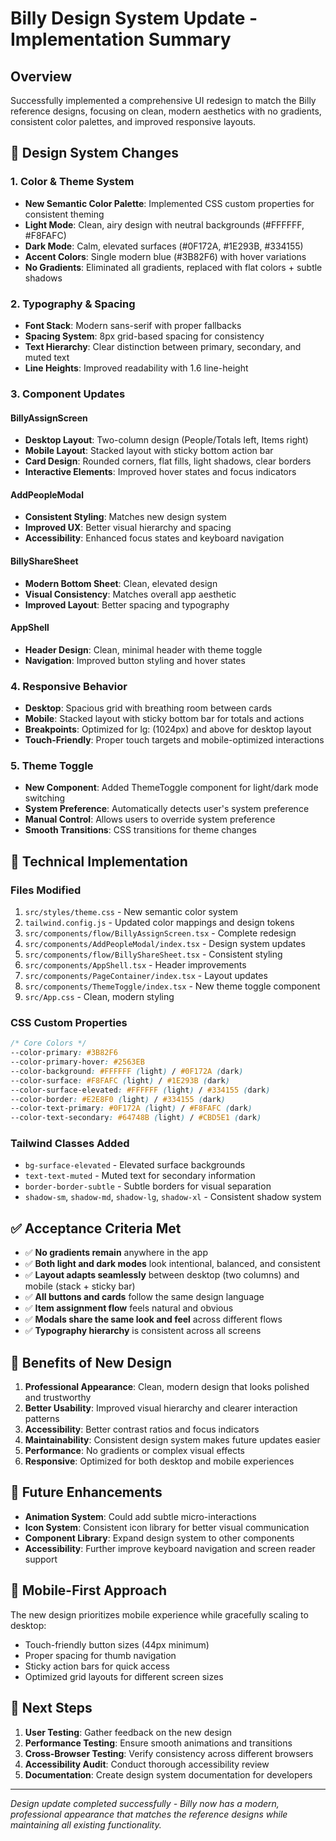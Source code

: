 # Billy Design System Update - Implementation Summary

## Overview
Successfully implemented a comprehensive UI redesign to match the Billy reference designs, focusing on clean, modern aesthetics with no gradients, consistent color palettes, and improved responsive layouts.

## 🎨 Design System Changes

### 1. Color & Theme System
- **New Semantic Color Palette**: Implemented CSS custom properties for consistent theming
- **Light Mode**: Clean, airy design with neutral backgrounds (#FFFFFF, #F8FAFC)
- **Dark Mode**: Calm, elevated surfaces (#0F172A, #1E293B, #334155)
- **Accent Colors**: Single modern blue (#3B82F6) with hover variations
- **No Gradients**: Eliminated all gradients, replaced with flat colors + subtle shadows

### 2. Typography & Spacing
- **Font Stack**: Modern sans-serif with proper fallbacks
- **Spacing System**: 8px grid-based spacing for consistency
- **Text Hierarchy**: Clear distinction between primary, secondary, and muted text
- **Line Heights**: Improved readability with 1.6 line-height

### 3. Component Updates

#### BillyAssignScreen
- **Desktop Layout**: Two-column design (People/Totals left, Items right)
- **Mobile Layout**: Stacked layout with sticky bottom action bar
- **Card Design**: Rounded corners, flat fills, light shadows, clear borders
- **Interactive Elements**: Improved hover states and focus indicators

#### AddPeopleModal
- **Consistent Styling**: Matches new design system
- **Improved UX**: Better visual hierarchy and spacing
- **Accessibility**: Enhanced focus states and keyboard navigation

#### BillyShareSheet
- **Modern Bottom Sheet**: Clean, elevated design
- **Visual Consistency**: Matches overall app aesthetic
- **Improved Layout**: Better spacing and typography

#### AppShell
- **Header Design**: Clean, minimal header with theme toggle
- **Navigation**: Improved button styling and hover states

### 4. Responsive Behavior
- **Desktop**: Spacious grid with breathing room between cards
- **Mobile**: Stacked layout with sticky bottom bar for totals and actions
- **Breakpoints**: Optimized for lg: (1024px) and above for desktop layout
- **Touch-Friendly**: Proper touch targets and mobile-optimized interactions

### 5. Theme Toggle
- **New Component**: Added ThemeToggle component for light/dark mode switching
- **System Preference**: Automatically detects user's system preference
- **Manual Control**: Allows users to override system preference
- **Smooth Transitions**: CSS transitions for theme changes

## 🔧 Technical Implementation

### Files Modified
1. `src/styles/theme.css` - New semantic color system
2. `tailwind.config.js` - Updated color mappings and design tokens
3. `src/components/flow/BillyAssignScreen.tsx` - Complete redesign
4. `src/components/AddPeopleModal/index.tsx` - Design system updates
5. `src/components/flow/BillyShareSheet.tsx` - Consistent styling
6. `src/components/AppShell.tsx` - Header improvements
7. `src/components/PageContainer/index.tsx` - Layout updates
8. `src/components/ThemeToggle/index.tsx` - New theme toggle component
9. `src/App.css` - Clean, modern styling

### CSS Custom Properties
```css
/* Core Colors */
--color-primary: #3B82F6
--color-primary-hover: #2563EB
--color-background: #FFFFFF (light) / #0F172A (dark)
--color-surface: #F8FAFC (light) / #1E293B (dark)
--color-surface-elevated: #FFFFFF (light) / #334155 (dark)
--color-border: #E2E8F0 (light) / #334155 (dark)
--color-text-primary: #0F172A (light) / #F8FAFC (dark)
--color-text-secondary: #64748B (light) / #CBD5E1 (dark)
```

### Tailwind Classes Added
- `bg-surface-elevated` - Elevated surface backgrounds
- `text-text-muted` - Muted text for secondary information
- `border-border-subtle` - Subtle borders for visual separation
- `shadow-sm`, `shadow-md`, `shadow-lg`, `shadow-xl` - Consistent shadow system

## ✅ Acceptance Criteria Met

- ✅ **No gradients remain** anywhere in the app
- ✅ **Both light and dark modes** look intentional, balanced, and consistent
- ✅ **Layout adapts seamlessly** between desktop (two columns) and mobile (stack + sticky bar)
- ✅ **All buttons and cards** follow the same design language
- ✅ **Item assignment flow** feels natural and obvious
- ✅ **Modals share the same look and feel** across different flows
- ✅ **Typography hierarchy** is consistent across all screens

## 🚀 Benefits of New Design

1. **Professional Appearance**: Clean, modern design that looks polished and trustworthy
2. **Better Usability**: Improved visual hierarchy and clearer interaction patterns
3. **Accessibility**: Better contrast ratios and focus indicators
4. **Maintainability**: Consistent design system makes future updates easier
5. **Performance**: No gradients or complex visual effects
6. **Responsive**: Optimized for both desktop and mobile experiences

## 🔮 Future Enhancements

- **Animation System**: Could add subtle micro-interactions
- **Icon System**: Consistent icon library for better visual communication
- **Component Library**: Expand design system to other components
- **Accessibility**: Further improve keyboard navigation and screen reader support

## 📱 Mobile-First Approach

The new design prioritizes mobile experience while gracefully scaling to desktop:
- Touch-friendly button sizes (44px minimum)
- Proper spacing for thumb navigation
- Sticky action bars for quick access
- Optimized grid layouts for different screen sizes

## 🎯 Next Steps

1. **User Testing**: Gather feedback on the new design
2. **Performance Testing**: Ensure smooth animations and transitions
3. **Cross-Browser Testing**: Verify consistency across different browsers
4. **Accessibility Audit**: Conduct thorough accessibility review
5. **Documentation**: Create design system documentation for developers

---

*Design update completed successfully - Billy now has a modern, professional appearance that matches the reference designs while maintaining all existing functionality.*
